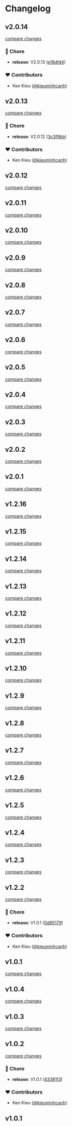 # Changelog


## v2.0.14

[compare changes](https://github.com/kieuminhcanh/vuetify-notifier/compare/v2.0.13...v2.0.14)

### 🏡 Chore

- **release:** V2.0.13 ([e18dfd4](https://github.com/kieuminhcanh/vuetify-notifier/commit/e18dfd4))

### ❤️ Contributors

- Ken Kieu ([@kieuminhcanh](http://github.com/kieuminhcanh))

## v2.0.13

[compare changes](https://github.com/kieuminhcanh/vuetify-notifier/compare/v2.0.12...v2.0.13)

### 🏡 Chore

- **release:** V2.0.12 ([3c3f9bb](https://github.com/kieuminhcanh/vuetify-notifier/commit/3c3f9bb))

### ❤️ Contributors

- Ken Kieu ([@kieuminhcanh](http://github.com/kieuminhcanh))

## v2.0.12

[compare changes](https://github.com/kieuminhcanh/vuetify-notifier/compare/v2.0.11...v2.0.12)

## v2.0.11

[compare changes](https://github.com/kieuminhcanh/vuetify-notifier/compare/v2.0.10...v2.0.11)

## v2.0.10

[compare changes](https://github.com/kieuminhcanh/vuetify-notifier/compare/v2.0.9...v2.0.10)

## v2.0.9

[compare changes](https://github.com/kieuminhcanh/vuetify-notifier/compare/v2.0.8...v2.0.9)

## v2.0.8

[compare changes](https://github.com/kieuminhcanh/vuetify-notifier/compare/v2.0.7...v2.0.8)

## v2.0.7

[compare changes](https://github.com/kieuminhcanh/vuetify-notifier/compare/v2.0.6...v2.0.7)

## v2.0.6

[compare changes](https://github.com/kieuminhcanh/vuetify-notifier/compare/v2.0.5...v2.0.6)

## v2.0.5

[compare changes](https://github.com/kieuminhcanh/vuetify-notifier/compare/v2.0.4...v2.0.5)

## v2.0.4

[compare changes](https://github.com/kieuminhcanh/vuetify-notifier/compare/v2.0.3...v2.0.4)

## v2.0.3

[compare changes](https://github.com/kieuminhcanh/vuetify-notifier/compare/v2.0.2...v2.0.3)

## v2.0.2

[compare changes](https://github.com/kieuminhcanh/vuetify-notifier/compare/v2.0.1...v2.0.2)

## v2.0.1

[compare changes](https://github.com/kieuminhcanh/vuetify-notifier/compare/v1.2.16...v2.0.1)

## v1.2.16

[compare changes](https://github.com/kieuminhcanh/vuetify-notifier/compare/v1.2.15...v1.2.16)

## v1.2.15

[compare changes](https://github.com/kieuminhcanh/vuetify-notifier/compare/v1.2.14...v1.2.15)

## v1.2.14

[compare changes](https://github.com/kieuminhcanh/vuetify-notifier/compare/v1.2.13...v1.2.14)

## v1.2.13

[compare changes](https://github.com/kieuminhcanh/vuetify-notifier/compare/v1.2.12...v1.2.13)

## v1.2.12

[compare changes](https://github.com/kieuminhcanh/vuetify-notifier/compare/v1.2.11...v1.2.12)

## v1.2.11

[compare changes](https://github.com/kieuminhcanh/vuetify-notifier/compare/v1.2.10...v1.2.11)

## v1.2.10

[compare changes](https://github.com/kieuminhcanh/vuetify-notifier/compare/v1.2.9...v1.2.10)

## v1.2.9

[compare changes](https://github.com/kieuminhcanh/vuetify-notifier/compare/v1.2.8...v1.2.9)

## v1.2.8

[compare changes](https://github.com/kieuminhcanh/vuetify-notifier/compare/v1.2.7...v1.2.8)

## v1.2.7

[compare changes](https://github.com/kieuminhcanh/vuetify-notifier/compare/v1.2.6...v1.2.7)

## v1.2.6

[compare changes](https://github.com/kieuminhcanh/vuetify-notifier/compare/v1.2.5...v1.2.6)

## v1.2.5

[compare changes](https://github.com/kieuminhcanh/vuetify-notifier/compare/v1.2.4...v1.2.5)

## v1.2.4

[compare changes](https://github.com/kieuminhcanh/vuetify-notifier/compare/v1.2.3...v1.2.4)

## v1.2.3

[compare changes](https://github.com/kieuminhcanh/vuetify-notifier/compare/v1.2.2...v1.2.3)

## v1.2.2

[compare changes](https://github.com/kieuminhcanh/vuetify-notifier/compare/v1.0.4...v1.2.2)

### 🏡 Chore

- **release:** V1.0.1 ([0d85179](https://github.com/kieuminhcanh/vuetify-notifier/commit/0d85179))

### ❤️ Contributors

- Ken Kieu ([@kieuminhcanh](http://github.com/kieuminhcanh))

## v1.0.1

[compare changes](https://github.com/kieuminhcanh/vuetify-notifier/compare/v1.0.4...v1.0.1)

## v1.0.4

[compare changes](https://github.com/kieuminhcanh/vuetify-notifier/compare/v1.0.3...v1.0.4)

## v1.0.3

[compare changes](https://github.com/kieuminhcanh/vuetify-notifier/compare/v1.0.2...v1.0.3)

## v1.0.2

[compare changes](https://github.com/kieuminhcanh/vuetify-notifier/compare/v1.0.1...v1.0.2)

### 🏡 Chore

- **release:** V1.0.1 ([43381f3](https://github.com/kieuminhcanh/vuetify-notifier/commit/43381f3))

### ❤️ Contributors

- Ken Kieu ([@kieuminhcanh](http://github.com/kieuminhcanh))

## v1.0.1

